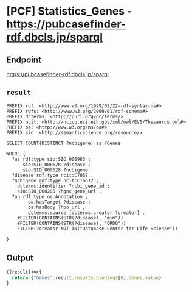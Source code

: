 # [PCF] Statistics_Genes - https://pubcasefinder-rdf.dbcls.jp/sparql

## Endpoint
https://pubcasefinder-rdf.dbcls.jp/sparql

## `result` 
```sparql
PREFIX rdf: <http://www.w3.org/1999/02/22-rdf-syntax-ns#>
PREFIX rdfs: <http://www.w3.org/2000/01/rdf-schema#>
PREFIX dcterms: <http://purl.org/dc/terms/>
PREFIX ncit: <http://ncicb.nci.nih.gov/xml/owl/EVS/Thesaurus.owl#>
PREFIX oa: <http://www.w3.org/ns/oa#>
PREFIX sio: <http://semanticscience.org/resource/>

SELECT COUNT(DISTINCT ?ncbigene) as ?Genes

WHERE {
  ?as rdf:type sio:SIO_000983 ;
      sio:SIO_000628 ?disease ;
      sio:SIO_000628 ?ncbigene .
  ?disease rdf:type ncit:C7057 .
  ?ncbigene rdf:type ncit:C16612 ;
    dcterms:identifier ?ncbi_gene_id ;
    sio:SIO_000205 ?hgnc_gene_url .
  ?an rdf:type oa:Annotation ;
        oa:hasTarget ?disease ;
        oa:hasBody ?hpo_url ;
        dcterms:source [dcterms:creator ?creator] .
    #FILTER(CONTAINS(STR(?disease), "mim"))
	#FILTER(CONTAINS(STR(?disease), "ORDO"))
    FILTER(?creator NOT IN("Database Center for Life Science"))
  
}
```

## Output
```javascript
({result})=>{
  return {"Genes":result.results.bindings[0].Genes.value}
}
```